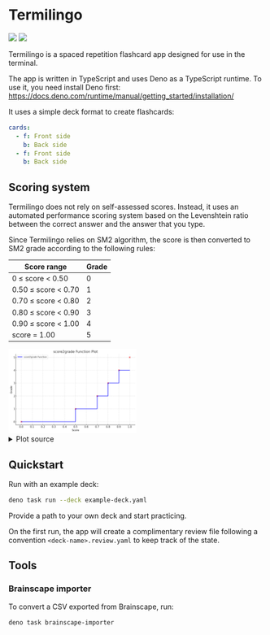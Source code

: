 # Termilingo

![](https://github.com/ayakovlenko/termilingo/actions/workflows/test.yaml/badge.svg)
[![](https://coveralls.io/repos/github/ayakovlenko/termilingo/badge.svg?branch=main)](https://coveralls.io/github/ayakovlenko/termilingo?branch=main)

Termilingo is a spaced repetition flashcard app designed for use in the
terminal.

The app is written in TypeScript and uses Deno as a TypeScript runtime. To use
it, you need install Deno first:
https://docs.deno.com/runtime/manual/getting_started/installation/

It uses a simple deck format to create flashcards:

```yaml
cards:
  - f: Front side
    b: Back side
  - f: Front side
    b: Back side
```

## Scoring system

Termilingo does not rely on self-assessed scores. Instead, it uses an automated
performance scoring system based on the Levenshtein ratio between the correct
answer and the answer that you type.

Since Termilingo relies on SM2 algorithm, the score is then converted to SM2
grade according to the following rules:

| Score range         | Grade |
| ------------------- | ----- |
| 0 ≤ score < 0.50    | 0     |
| 0.50 ≤ score < 0.70 | 1     |
| 0.70 ≤ score < 0.80 | 2     |
| 0.80 ≤ score < 0.90 | 3     |
| 0.90 ≤ score < 1.00 | 4     |
| score = 1.00        | 5     |

<img src="./docs/score2grade-plot.png" width="50%">

<details>

<summary>Plot source</summary>

```python
import matplotlib.pyplot as plt
import numpy as np

# Define the score ranges and corresponding grades
score_ranges = [0, 0.5, 0.7, 0.8, 0.9, 1.0]
grades = [0, 1, 2, 3, 4, 5]

# Extend the score ranges to create steps
extended_scores = []
extended_grades = []

for i in range(len(score_ranges) - 1):
    extended_scores.append(score_ranges[i])
    extended_scores.append(score_ranges[i+1])
    extended_grades.append(grades[i])
    extended_grades.append(grades[i])

# Plot the function
plt.figure(figsize=(10, 6))
plt.step(extended_scores, extended_grades, where='post', label='score2grade Function', color='b', linewidth=2)
plt.scatter(score_ranges, grades, color='red')  # Highlight the points

# Adding labels and title
plt.xlabel('Score')
plt.ylabel('Grade')
plt.title('score2grade Function Plot')
plt.xticks(np.arange(0, 1.1, 0.1))
plt.yticks(np.arange(6))
plt.grid(True)
plt.legend()
plt.show()
```

</details>

## Quickstart

Run with an example deck:

```sh
deno task run --deck example-deck.yaml
```

Provide a path to your own deck and start practicing.

On the first run, the app will create a complimentary review file following a
convention `<deck-name>.review.yaml` to keep track of the state.

## Tools

### Brainscape importer

To convert a CSV exported from Brainscape, run:

```sh
deno task brainscape-importer
```
